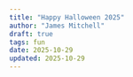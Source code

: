 ```yaml
---
title: "Happy Halloween 2025"
author: "James Mitchell"
draft: true
tags: fun
date: 2025-10-29
updated: 2025-10-29
---
```


